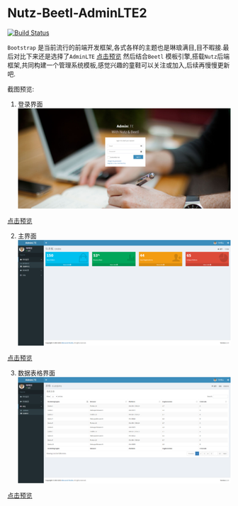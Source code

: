 # Nutz-Beetl-AdminLTE2

[![Build Status](https://travis-ci.org/elkan1788/nutz-beetl-adminlte2.svg?branch=master)](https://travis-ci.org/elkan1788/nutz-beetl-adminlte2)

`Bootstrap` 是当前流行的前端开发框架,各式各样的主题也是琳琅满目,目不暇接.最后对比下来还是选择了`AdminLTE` [点击预览](https://almsaeedstudio.com/preview) 然后结合`Beetl` 模板引擎,搭载`Nutz`后端框架,共同构建一个管理系统模板,感觉兴趣的童鞋可以关注或加入,后续再慢慢更新吧.

截图预览:

1. 登录界面
![登录界面](screenshot/alte2_login.png)

[点击预览](http://alte2.oschina.mopaas.com/login.html)

2. 主界面
![主界面](screenshot/alte2_index.png)

[点击预览](http://alte2.oschina.mopaas.com/admin/index.ntz)

3. 数据表格界面
![数据表格界面](screenshot/alte2_datagrid.png)

[点击预览](http://alte2.oschina.mopaas.com/admin/table/datagrid.ntz)
